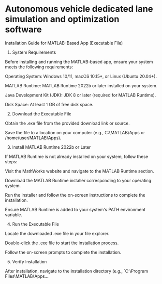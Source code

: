 # Autonomous vehicle dedicated lane simulation and optimization software

Installation Guide for MATLAB-Based App (Executable File)


1. System Requirements

Before installing and running the MATLAB-based app, ensure your system meets the following requirements:

Operating System: Windows 10/11, macOS 10.15+, or Linux (Ubuntu 20.04+).

MATLAB Runtime: MATLAB Runtime 2022b or later installed on your system.

Java Development Kit (JDK): JDK 8 or later (required for MATLAB Runtime).

Disk Space: At least 1 GB of free disk space.


2. Download the Executable File

Obtain the .exe file from the provided download link or source.

Save the file to a location on your computer (e.g., C:\MATLAB\Apps or /home/user/MATLAB/Apps).


3. Install MATLAB Runtime 2022b or Later

If MATLAB Runtime is not already installed on your system, follow these steps:

Visit the MathWorks website and navigate to the MATLAB Runtime section.

Download the MATLAB Runtime installer corresponding to your operating system.

Run the installer and follow the on-screen instructions to complete the installation.

Ensure MATLAB Runtime is added to your system's PATH environment variable.


4. Run the Executable File

Locate the downloaded .exe file in your file explorer.

Double-click the .exe file to start the installation process.

Follow the on-screen prompts to complete the installation.

5. Verify Installation

After installation, navigate to the installation directory (e.g., `C:\Program Files\MATLAB\Apps...
